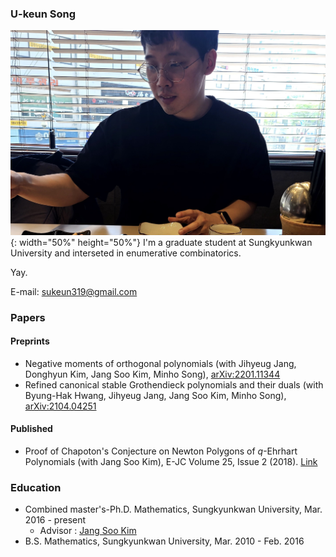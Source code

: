 ### U-keun Song
![photo](ukeun_photo.jpeg){: width="50%" height="50%"}
I'm a graduate student at Sungkyunkwan University and interseted in enumerative combinatorics.

Yay.

E-mail: sukeun319@gmail.com

### Papers
#### Preprints
- Negative moments of orthogonal polynomials (with Jihyeug Jang, Donghyun Kim, Jang Soo Kim, Minho Song), [arXiv:2201.11344](https://arxiv.org/abs/2201.11344)
- Refined canonical stable Grothendieck polynomials and their duals (with Byung-Hak Hwang, Jihyeug Jang, Jang Soo Kim, Minho Song), [arXiv:2104.04251](https://arxiv.org/abs/2104.04251)

#### Published
- Proof of Chapoton's Conjecture on Newton Polygons of $q$-Ehrhart Polynomials (with Jang Soo Kim), E-JC Volume 25, Issue 2 (2018). [Link](https://www.combinatorics.org/ojs/index.php/eljc/article/view/v25i2p51)

### Education
- Combined master's-Ph.D. Mathematics, Sungkyunkwan University, Mar. 2016 - present 
  - Advisor : [Jang Soo Kim](https://jangsookim.github.io/)
- B.S. Mathematics, Sungkyunkwan University, Mar. 2010 - Feb. 2016
